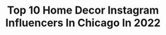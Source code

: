 ---
title: Top 10 Home Decor Instagram Influencers In Chicago In 2022
description: >-
  Find top home decor Instagram influencers in Chicago in 2022. Most popular hashtags: #homedecor #chicagoblogger #chicago #selflove.
platform: Instagram
hits: 62
text_top: Identify the most popular Instagram accounts on inBeat.
text_bottom: Our platform has 62 Instagram influencers like this in Chicago, United States for you to connect with.
profiles:
  - username: "clheekz"
    fullname: >-
      CHRISTINE SIENICKI
    bio: >-
      📍ɴᴇᴡ ʏᴏʀᴋ ɴᴇᴡ ʏᴏʀᴋ 📞 @lakeywolffco ⭐️ @bmg.models 💃🏻 DANCER мσđєℓᴬᶜᵀᴼᴿ ✈️ｔｒａｖｅｌｅｒ 🍔 ᖴOOᗪIE 🏂 🅰🅳🆁🅴🅽🅰🅻🅸🅽🅴յմηƘίε 🌎 | 🐶 @idontgiveafluff
    location: "United States"
    followers: 6123
    engagement: 843
    commentsToLikes: 0.078931
    id: ck8t0lcs6sgdh0j78c22ynv4q
    verified: false
    hashtags: "#newyorkcity, #socialdistancing, #dancers, #throwback"
  - username: "marc.benja"
    fullname: >-
      Marc Benja
    bio: >-
      Chicago artist 🌈 Owner/curator of @fluffycrimes. 2020 Bridge Program @hydeparkartcenter. Please click:
    location: "United States"
    followers: 4577
    engagement: 1845
    commentsToLikes: 0.100140
    id: ckap8ueoxpxlv0i78mchovhkg
    verified: false
    hashtags: "#emergingartist, #arteabstracto, #wip, #abstractart"
  - username: "sdamiani"
    fullname: >-
      Sveta 🌿 Chicago, IL
    bio: >-
      • travel + lifestyle • photographer/ smm • sveta.damiani@gmail.com
    location: "United States"
    followers: 97053
    engagement: 366
    commentsToLikes: 0.034452
    id: ck0ucguuugr200i19u7r0o8pr
    verified: false
    hashtags: "#wheretofindme, #interiorinspo, #sdamiani, #postcardplaces"
  - username: "melroi_mama"
    fullname: >-
      Melissa R | Mom | DIY ♡
    bio: >-
      ⋒ Boy mom² & Wife ⋒ 📍Chicago 》》 @melroi_store - baby | kids shop《《
    location: "United States"
    followers: 20148
    engagement: 422
    commentsToLikes: 0.058002
    id: ck6ugp7dc4c580j71lk1htyoh
    verified: false
    hashtags: "#instababy, #cutekids, #mom, #ad"
  - username: "lantzcollective"
    fullname: >-
      Interior Design
    bio: >-
      Interior Design Nationwide | Art | Lifestyle Shop A Lantz Design | Barry Lantz Art Shop Monday-Saturday 10-5 www.barrylantzart.com
    location: "United States"
    followers: 9738
    engagement: 166
    commentsToLikes: 0.018452
    id: ck0txcyguisgo0i197013xe5w
    verified: false
    hashtags: "#zionsvilleindiana, #meridianhills, #tgif, #travelandleisure"
  - username: "aesthetiica"
    fullname: >-
      ᴀʟɪᴄɪᴀ ғɪᴇʀʀᴏ // ᴘʜᴏᴛᴏɢʀᴀᴘʜᴇʀ
    bio: >-
      ᴄʜɪᴄᴀɢᴏ⚡️ʟᴀ⚡️ɴʏᴄ ✈️ @southwestair sᴛᴏʀʏᴛᴇʟʟᴇʀ 🎨 ᴘʀᴇsᴇᴛs: @aesthetiica.collective ⌲ ʙᴇʟɪᴇᴠᴇʀ, ᴛʀᴀᴠᴇʟɪɴɢ ʜᴇᴀʀᴛ, #ᴄᴀᴛᴍᴏᴍ
    location: "United States"
    followers: 28111
    engagement: 549
    commentsToLikes: 0.035128
    id: ck0ttmfdo3cgj0i198x0pi3i1
    verified: false
    hashtags: "#oliviarink, #visitmontana, #chicagophotographer, #shewhowanders"
  - username: "mimosasandlipstick_"
    fullname: >-
      Hannah May
    bio: >-
      • a northern girl who says y’all • 📍Chicago #lifestyleblogger 💌 mimosasandlipstick@gmail.com 🥂check out the blog!
    location: "United States"
    followers: 10262
    engagement: 738
    commentsToLikes: 0.411222
    id: ckaozvjzonldu0i78ga9eajsf
    verified: false
    hashtags: "#thebachelorette, #distressedjeans, #chicagoblogger, #graphictee"
  - username: "angelladow"
    fullname: >-
      Angella Dow
    bio: >-
      📍Chicago ✈️ Traveler, 🛋 Home Decor, 🎨 DIY, 🥗 Food, 🚀 Geek Girl, 🧗‍♀️Hiker, 💍 planning my wedding 👰
    location: "United States"
    followers: 2498
    engagement: 1643
    commentsToLikes: 0.054612
    id: ck1373gk89kur0i19enwq74g9
    verified: false
    hashtags: ""
  - username: "ashleyxixiv"
    fullname: >-
      Ashley peters
    bio: >-
      ⋒motherhood through my lens ⋒tips on living a nontoxic lifestyle
    location: "United States"
    followers: 24897
    engagement: 258
    commentsToLikes: 0.127635
    id: ck5zu35h21lg00i14va8wxxgc
    verified: false
    hashtags: "#targethome, #fabletics, #positivebodyimage, #girlswithtats"
  - username: "wilderpoetry"
    fullname: >-
      W I L D E R
    bio: >-
      ☾ dreamer. explorer. collector. rainbow catcher ⋒ my collection Nocturnal now available everywhere ☾ link in bio ☾ if you are home, then i am, too.
    location: "United States"
    followers: 433030
    engagement: 207
    commentsToLikes: 0.009677
    id: ck0tz7j07pcvp0i195v1jpl13
    verified: false
    hashtags: "#light, #poetssociety, #journal, #crystals"
---